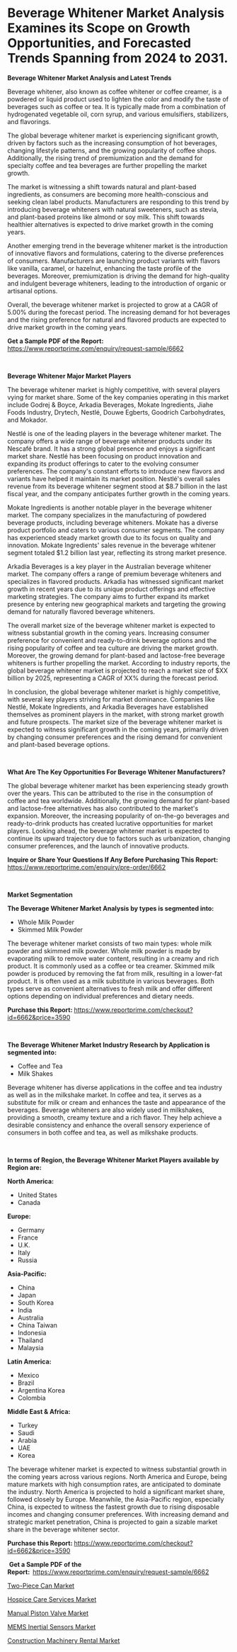 <p><h1>Beverage Whitener Market Analysis Examines its Scope on Growth Opportunities, and Forecasted Trends Spanning from 2024 to 2031.</h1></p><p><strong>Beverage Whitener Market Analysis and Latest Trends</strong></p>
<p><p>Beverage whitener, also known as coffee whitener or coffee creamer, is a powdered or liquid product used to lighten the color and modify the taste of beverages such as coffee or tea. It is typically made from a combination of hydrogenated vegetable oil, corn syrup, and various emulsifiers, stabilizers, and flavorings.</p><p>The global beverage whitener market is experiencing significant growth, driven by factors such as the increasing consumption of hot beverages, changing lifestyle patterns, and the growing popularity of coffee shops. Additionally, the rising trend of premiumization and the demand for specialty coffee and tea beverages are further propelling the market growth.</p><p>The market is witnessing a shift towards natural and plant-based ingredients, as consumers are becoming more health-conscious and seeking clean label products. Manufacturers are responding to this trend by introducing beverage whiteners with natural sweeteners, such as stevia, and plant-based proteins like almond or soy milk. This shift towards healthier alternatives is expected to drive market growth in the coming years.</p><p>Another emerging trend in the beverage whitener market is the introduction of innovative flavors and formulations, catering to the diverse preferences of consumers. Manufacturers are launching product variants with flavors like vanilla, caramel, or hazelnut, enhancing the taste profile of the beverages. Moreover, premiumization is driving the demand for high-quality and indulgent beverage whiteners, leading to the introduction of organic or artisanal options.</p><p>Overall, the beverage whitener market is projected to grow at a CAGR of 5.00% during the forecast period. The increasing demand for hot beverages and the rising preference for natural and flavored products are expected to drive market growth in the coming years.</p></p>
<p><strong>Get a Sample PDF of the Report:&nbsp;</strong> <a href="https://www.reportprime.com/enquiry/request-sample/6662">https://www.reportprime.com/enquiry/request-sample/6662</a></p>
<p>&nbsp;</p>
<p><strong>Beverage Whitener Major Market Players</strong></p>
<p><p>The beverage whitener market is highly competitive, with several players vying for market share. Some of the key companies operating in this market include Godrej & Boyce, Arkadia Beverages, Mokate Ingredients, Jiahe Foods Industry, Drytech, Nestlé, Douwe Egberts, Goodrich Carbohydrates, and Mokador.</p><p>Nestlé is one of the leading players in the beverage whitener market. The company offers a wide range of beverage whitener products under its Nescafé brand. It has a strong global presence and enjoys a significant market share. Nestlé has been focusing on product innovation and expanding its product offerings to cater to the evolving consumer preferences. The company's constant efforts to introduce new flavors and variants have helped it maintain its market position. Nestlé's overall sales revenue from its beverage whitener segment stood at $8.7 billion in the last fiscal year, and the company anticipates further growth in the coming years.</p><p>Mokate Ingredients is another notable player in the beverage whitener market. The company specializes in the manufacturing of powdered beverage products, including beverage whiteners. Mokate has a diverse product portfolio and caters to various consumer segments. The company has experienced steady market growth due to its focus on quality and innovation. Mokate Ingredients' sales revenue in the beverage whitener segment totaled $1.2 billion last year, reflecting its strong market presence.</p><p>Arkadia Beverages is a key player in the Australian beverage whitener market. The company offers a range of premium beverage whiteners and specializes in flavored products. Arkadia has witnessed significant market growth in recent years due to its unique product offerings and effective marketing strategies. The company aims to further expand its market presence by entering new geographical markets and targeting the growing demand for naturally flavored beverage whiteners.</p><p>The overall market size of the beverage whitener market is expected to witness substantial growth in the coming years. Increasing consumer preference for convenient and ready-to-drink beverage options and the rising popularity of coffee and tea culture are driving the market growth. Moreover, the growing demand for plant-based and lactose-free beverage whiteners is further propelling the market. According to industry reports, the global beverage whitener market is projected to reach a market size of $XX billion by 2025, representing a CAGR of XX% during the forecast period.</p><p>In conclusion, the global beverage whitener market is highly competitive, with several key players striving for market dominance. Companies like Nestlé, Mokate Ingredients, and Arkadia Beverages have established themselves as prominent players in the market, with strong market growth and future prospects. The market size of the beverage whitener market is expected to witness significant growth in the coming years, primarily driven by changing consumer preferences and the rising demand for convenient and plant-based beverage options.</p></p>
<p>&nbsp;</p>
<p><strong>What Are The Key Opportunities For Beverage Whitener Manufacturers?</strong></p>
<p><p>The global beverage whitener market has been experiencing steady growth over the years. This can be attributed to the rise in the consumption of coffee and tea worldwide. Additionally, the growing demand for plant-based and lactose-free alternatives has also contributed to the market's expansion. Moreover, the increasing popularity of on-the-go beverages and ready-to-drink products has created lucrative opportunities for market players. Looking ahead, the beverage whitener market is expected to continue its upward trajectory due to factors such as urbanization, changing consumer preferences, and the launch of innovative products.</p></p>
<p><strong>Inquire or Share Your Questions If Any Before Purchasing This Report:</strong> <a href="https://www.reportprime.com/enquiry/pre-order/6662">https://www.reportprime.com/enquiry/pre-order/6662</a></p>
<p>&nbsp;</p>
<p><strong>Market Segmentation</strong></p>
<p><strong>The Beverage Whitener Market Analysis by types is segmented into:</strong></p>
<p><ul><li>Whole Milk Powder</li><li>Skimmed Milk Powder</li></ul></p>
<p><p>The beverage whitener market consists of two main types: whole milk powder and skimmed milk powder. Whole milk powder is made by evaporating milk to remove water content, resulting in a creamy and rich product. It is commonly used as a coffee or tea creamer. Skimmed milk powder is produced by removing the fat from milk, resulting in a lower-fat product. It is often used as a milk substitute in various beverages. Both types serve as convenient alternatives to fresh milk and offer different options depending on individual preferences and dietary needs.</p></p>
<p><strong>Purchase this Report:&nbsp;</strong><a href="https://www.reportprime.com/checkout?id=6662&price=3590">https://www.reportprime.com/checkout?id=6662&price=3590</a></p>
<p>&nbsp;</p>
<p><strong>The Beverage Whitener Market Industry Research by Application is segmented into:</strong></p>
<p><ul><li>Coffee and Tea</li><li>Milk Shakes</li></ul></p>
<p><p>Beverage whitener has diverse applications in the coffee and tea industry as well as in the milkshake market. In coffee and tea, it serves as a substitute for milk or cream and enhances the taste and appearance of the beverages. Beverage whiteners are also widely used in milkshakes, providing a smooth, creamy texture and a rich flavor. They help achieve a desirable consistency and enhance the overall sensory experience of consumers in both coffee and tea, as well as milkshake products.</p></p>
<p>&nbsp;</p>
<p><strong>In terms of Region, the Beverage Whitener Market Players available by Region are:</strong></p>
<p>
    <p> <strong> North America: </strong>
        <ul>
            <li>United States</li>
            <li>Canada</li>
        </ul>
        </p> 
    <p> <strong> Europe: </strong>
        <ul>
            <li>Germany</li>
            <li>France</li>
            <li>U.K.</li>
            <li>Italy</li>
            <li>Russia</li>
        </ul>
        </p> 
    <p> <strong> Asia-Pacific: </strong>
        <ul>
            <li>China</li>
            <li>Japan</li>
            <li>South Korea</li>
            <li>India</li>
            <li>Australia</li>
            <li>China Taiwan</li>
            <li>Indonesia</li>
            <li>Thailand</li>
            <li>Malaysia</li>
        </ul>
        </p> 
    <p> <strong> Latin America: </strong>
        <ul>
            <li>Mexico</li>
            <li>Brazil</li>
            <li>Argentina Korea</li>
            <li>Colombia</li>
        </ul>
        </p> 
    <p> <strong> Middle East & Africa: </strong>
        <ul>
            <li>Turkey</li>
            <li>Saudi</li>
            <li>Arabia</li>
            <li>UAE</li>
            <li>Korea</li>
        </ul>
    </p>
    </p>
<p><p>The beverage whitener market is expected to witness substantial growth in the coming years across various regions. North America and Europe, being mature markets with high consumption rates, are anticipated to dominate the industry. North America is projected to hold a significant market share, followed closely by Europe. Meanwhile, the Asia-Pacific region, especially China, is expected to witness the fastest growth due to rising disposable incomes and changing consumer preferences. With increasing demand and strategic market penetration, China is projected to gain a sizable market share in the beverage whitener sector.</p></p>
<p><strong>Purchase this Report: </strong><a href="https://www.reportprime.com/checkout?id=6662&price=3590">https://www.reportprime.com/checkout?id=6662&price=3590</a></p>
<p>&nbsp;<strong>Get a Sample PDF of the Report:&nbsp;&nbsp;</strong><a href="https://www.reportprime.com/enquiry/request-sample/6662">https://www.reportprime.com/enquiry/request-sample/6662</a></p>
<p><strong></strong></p>
<p><p><a href="https://www.linkedin.com/pulse/two-piece-can-market-research-report-reveals-latest-trends-liqfe?trackingId=Zie6PeOduvnPRXLS8ul%2FAA%3D%3D">Two-Piece Can Market</a></p><p><a href="https://medium.com/@damorgan64868/hospice-care-services-market-size-cagr-trends-2024-2030-4108e153a1e6">Hospice Care Services Market</a></p><p><a href="https://www.linkedin.com/pulse/manual-piston-valve-market-size-evaluating-its-trends-growth-iu5ke?trackingId=XcieE7nX1R5p%2B44HdadMTw%3D%3D">Manual Piston Valve Market</a></p><p><a href="https://github.com/tamvrosiya/Market-Research-Report-List-2/blob/main/mems-inertial-sensors-market.md">MEMS Inertial Sensors Market</a></p><p><a href="https://medium.com/@damorgan64868/construction-machinery-rental-market-size-and-market-trends-complete-industry-overview-2023-to-1be35ecd3e81">Construction Machinery Rental Market</a></p></p>